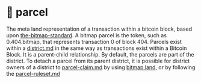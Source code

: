 # 🏡 parcel

The meta land representation of a transaction within a bitcoin block, based upon [the-bitmap-standard](../../areas/the-bitmap-standard/ "mention"). A bitmap parcel is the token, such as 0.404.bitmap, that represents transaction 0 of block 404. Parcels exist within a [district.md](district.md "mention") in the same way as transactions exist within a Bitcoin Block. It is a parent-child relationship. By default, the parcels are part of the district. To detach a parcel from its parent district, it is possible for district owners of a district to [parcel-claim.md](../../archive/\_drafts/parcel-claim.md "mention") by using [bitmap.land](../../areas/bitmap.land/ "mention"), or by following the [parcel-ruleset.md](../../areas/the-bitmap-standard/parcel-ruleset.md "mention")
